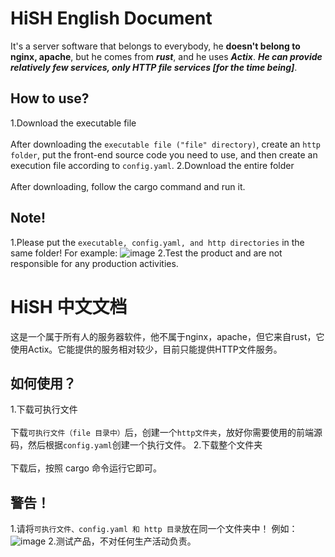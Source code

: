 # HiSH English Document
It's a server software that belongs to everybody, he __doesn't belong to nginx, apache__, but he comes from ***rust***, and he uses ***Actix***. ___He can provide relatively few services, only HTTP file services [for the time being]___.

## How to use?
1.Download the executable file <br>  
After downloading the ```executable file ("file" directory)```, create an ```http folder```, put the front-end source code you need to use, and then create an execution file according to ```config.yaml```.
2.Download the entire folder <br>  
After downloading, follow the cargo command and run it.

## Note!
1.Please put the ```executable, config.yaml, and http directories``` in the same folder!
For example:
![image](https://user-images.githubusercontent.com/74340893/201650576-85d4ad21-05db-4df8-a9a2-2ebd56595a48.png)
2.Test the product and are not responsible for any production activities.

# HiSH 中文文档
这是一个属于所有人的服务器软件，他不属于nginx，apache，但它来自rust，它使用Actix。它能提供的服务相对较少，目前只能提供HTTP文件服务。

## 如何使用？
1.下载可执行文件 <br>  
下载```可执行文件（file 目录中）```后，创建一个```http文件夹```，放好你需要使用的前端源码，然后根据```config.yaml```创建一个执行文件。
2.下载整个文件夹 <br>   
下载后，按照 cargo 命令运行它即可。

## 警告！
1.请将```可执行文件、config.yaml 和 http 目录```放在同一个文件夹中！
例如：
![image](https://user-images.githubusercontent.com/74340893/201651701-82725559-55b2-44ac-a883-9f6c9c634e0f.png)
2.测试产品，不对任何生产活动负责。
